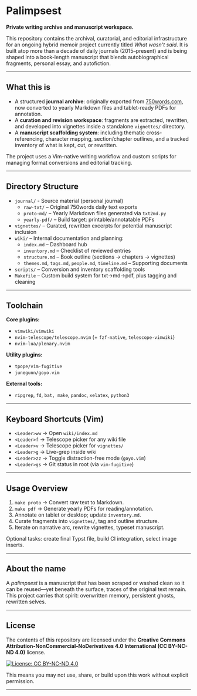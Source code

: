 # Palimpsest

**Private writing archive and manuscript workspace.**

This repository contains the archival, curatorial, and editorial infrastructure
for an ongoing hybrid memoir project currently titled _What wasn't said_.
It is built atop more than a decade of daily journals (2015–present)
and is being shaped into a book-length manuscript that blends autobiographical
fragments, personal essay, and autofiction.

---

## What this is

- A structured **journal archive**:
originally exported from [750words.com](https://750words.com), now converted to
yearly Markdown files and tablet-ready PDFs for annotation.
- A **curation and revision workspace**:
fragments are extracted, rewritten, and developed into vignettes inside
a standalone `vignettes/` directory.
- A **manuscript scaffolding system**:
including thematic cross-referencing, character mapping, section/chapter
outlines, and a tracked inventory of what is kept, cut, or rewritten.

The project uses a Vim-native writing workflow and custom scripts for managing
format conversions and editorial tracking.

---

## Directory Structure

- `journal/` - Source material (personal journal)
  - `raw-txt/` – Original 750words daily text exports
  - `proto-md/` – Yearly Markdown files generated via `txt2md.py`
  - `yearly-pdf/` – Build target: printable/annotatable PDFs
- `vignettes/` – Curated, rewritten excerpts for potential manuscript inclusion
- `wiki/` – Internal documentation and planning:
  - `index.md` – Dashboard hub
  - `inventory.md` – Checklist of reviewed entries
  - `structure.md` – Book outline (sections → chapters → vignettes)
  - `themes.md`, `tags.md`, `people.md`, `timeline.md` – Supporting documents
- `scripts/` – Conversion and inventory scaffolding tools
- `Makefile` – Custom build system for txt→md→pdf, plus tagging and cleaning

---

## Toolchain

**Core plugins:**
- `vimwiki/vimwiki`
- `nvim-telescope/telescope.nvim` (+ `fzf-native`, `telescope-vimwiki`)
- `nvim-lua/plenary.nvim`

**Utility plugins:**
- `tpope/vim-fugitive`
- `junegunn/goyo.vim`

**External tools:**
- `ripgrep`, `fd`, `bat, make`, `pandoc`, `xelatex`, `python3`

---

## Keyboard Shortcuts (Vim)

- `<Leader>ww` → Open `wiki/index.md`
- `<Leader>f` → Telescope picker for any wiki file
- `<Leader>v` → Telescope picker for `vignettes/`
- `<Leader>g` → Live-grep inside wiki
- `<Leader>zz` → Toggle distraction-free mode (`goyo.vim`)
- `<Leader>gs` → Git status in root (via `vim-fugitive`)

---

## Usage Overview

1. `make proto` → Convert raw text to Markdown.
2. `make pdf` → Generate yearly PDFs for reading/annotation.
3. Annotate on tablet or desktop; update `inventory.md`.
4. Curate fragments into `vignettes/`, tag and outline structure.
5. Iterate on narrative arc, rewrite vignettes, typeset manuscript.

Optional tasks: create final Typst file, build CI integration, select image
inserts.

---

## About the name

A *palimpsest* is a manuscript that has been scraped or washed clean so it can
be reused—yet beneath the surface, traces of the original text remain. This
project carries that spirit: overwritten memory, persistent ghosts, rewritten
selves.

---

## License

The contents of this repository are licensed under the **Creative Commons
Attribution-NonCommercial-NoDerivatives 4.0 International (CC BY-NC-ND 4.0)**
license.

[![License: CC BY-NC-ND 4.0](https://img.shields.io/badge/License-CC%20BY--NC--ND%204.0-lightgrey.svg)](https://creativecommons.org/licenses/by-nc-nd/4.0/)

This means you may not use, share, or build upon this work without explicit
permission.

---

